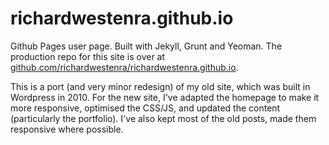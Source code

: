 richardwestenra.github.io
===============

Github Pages user page. Built with Jekyll, Grunt and Yeoman. The production repo for this site is over at [github.com/richardwestenra/richardwestenra.github.io](https://github.com/richardwestenra/richardwestenra.github.io).

This is a port (and very minor redesign) of my old site, which was built in Wordpress in 2010. For the new site, I've adapted the homepage to make it more responsive, optimised the CSS/JS, and updated the content (particularly the portfolio). I've also kept most of the old posts, made them responsive where possible.